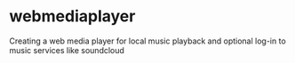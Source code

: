 # webmediaplayer
Creating a web media player for local music playback and optional log-in to music services like soundcloud
